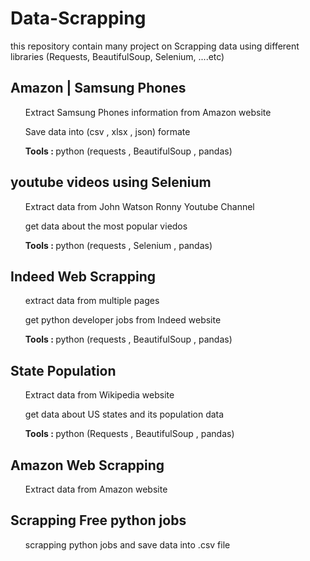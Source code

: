 # Data-Scrapping
this repository contain many project on Scrapping data using different libraries (Requests, BeautifulSoup, Selenium, ....etc) 


<h2> Amazon | Samsung Phones</h2>
<ul> Extract Samsung Phones information from Amazon website </ul>
<ul>Save data into (csv , xlsx , json) formate </ul>
<ul> <b> Tools : </b> python (requests , BeautifulSoup , pandas) </ul>

<h2> youtube videos using Selenium</h2>
<ul>Extract data from John Watson Ronny Youtube Channel</ul>
<ul>get data about the most popular viedos </ul>
<ul> <b> Tools : </b> python (requests , Selenium , pandas) </ul>

<h2> Indeed Web Scrapping</h2>
<ul>extract data from multiple pages </ul>
<ul> get python developer jobs from Indeed website</ul>
<ul> <b> Tools : </b> python (requests , BeautifulSoup , pandas)</ul>

<h2> State Population</h2>
<ul>Extract data from Wikipedia website</ul>
<ul>get data about US states and its population data </ul>
<ul> <b> Tools : </b> python (Requests , BeautifulSoup , pandas)</ul>
 
<h2> Amazon Web Scrapping</h2>
<ul>Extract data from Amazon website</ul>
 
<h2> Scrapping Free python jobs</h2>
<ul>scrapping python jobs and save data into .csv file</ul>
